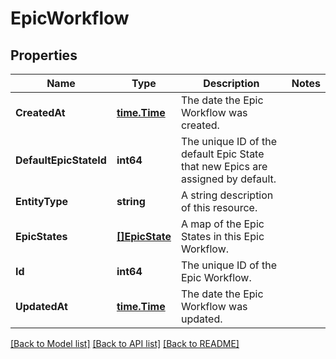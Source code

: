 # EpicWorkflow

## Properties

Name | Type | Description | Notes
------------ | ------------- | ------------- | -------------
**CreatedAt** | [**time.Time**](time.Time.md) | The date the Epic Workflow was created. | 
**DefaultEpicStateId** | **int64** | The unique ID of the default Epic State that new Epics are assigned by default. | 
**EntityType** | **string** | A string description of this resource. | 
**EpicStates** | [**[]EpicState**](EpicState.md) | A map of the Epic States in this Epic Workflow. | 
**Id** | **int64** | The unique ID of the Epic Workflow. | 
**UpdatedAt** | [**time.Time**](time.Time.md) | The date the Epic Workflow was updated. | 

[[Back to Model list]](../README.md#documentation-for-models) [[Back to API list]](../README.md#documentation-for-api-endpoints) [[Back to README]](../README.md)


